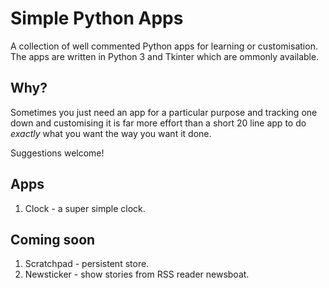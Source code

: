 # Simple Python Apps

A collection of well commented Python apps for learning or customisation. The apps are written in Python 3 and Tkinter which are ommonly available.

## Why?

Sometimes you just need an app for a particular purpose and tracking one down and customising it is far more effort than a short 20 line app to do *exactly* what you want the way you want it done.

Suggestions welcome!

## Apps

1. Clock - a super simple clock.

## Coming soon

1. Scratchpad - persistent store.
2. Newsticker - show stories from RSS reader newsboat. 